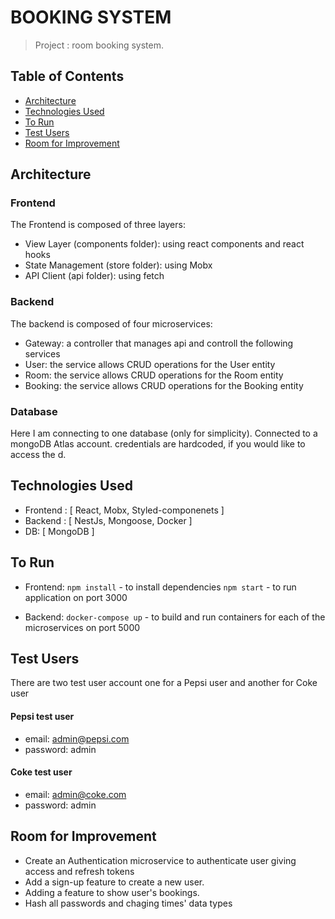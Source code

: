 # BOOKING SYSTEM

> Project : room booking system.

## Table of Contents

- [Architecture](#Architecture)
- [Technologies Used](#technologies-used)
- [To Run](#to-run)
- [Test Users](#test-users)
- [Room for Improvement](#room-for-improvement)

## Architecture

### Frontend

The Frontend is composed of three layers:

- View Layer (components folder): using react components and react hooks
- State Management (store folder): using Mobx
- API Client (api folder): using fetch

### Backend

The backend is composed of four microservices:

- Gateway: a controller that manages api and controll the following services
- User: the service allows CRUD operations for the User entity
- Room: the service allows CRUD operations for the Room entity
- Booking: the service allows CRUD operations for the Booking entity

### Database

Here I am connecting to one database (only for simplicity).
Connected to a mongoDB Atlas account. credentials are hardcoded, if you would like to access the d.

## Technologies Used

- Frontend : [ React, Mobx, Styled-componenets ]
- Backend : [ NestJs, Mongoose, Docker ]
- DB: [ MongoDB ]

## To Run

- Frontend:
  `npm install` - to install dependencies
  `npm start` - to run application on port 3000

- Backend:
  `docker-compose up` - to build and run containers for each of the microservices on port 5000

## Test Users

There are two test user account one for a Pepsi user and another for Coke user

#### Pepsi test user

- email: admin@pepsi.com
- password: admin

#### Coke test user

- email: admin@coke.com
- password: admin

## Room for Improvement

- Create an Authentication microservice to authenticate user giving access and refresh tokens
- Add a sign-up feature to create a new user.
- Adding a feature to show user's bookings.
- Hash all passwords and chaging times' data types
